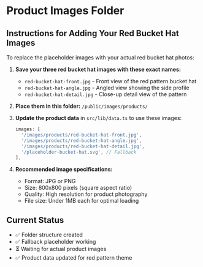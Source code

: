 # Product Images Folder

## Instructions for Adding Your Red Bucket Hat Images

To replace the placeholder images with your actual red bucket hat photos:

1. **Save your three red bucket hat images with these exact names:**
   - `red-bucket-hat-front.jpg` - Front view of the red pattern bucket hat
   - `red-bucket-hat-angle.jpg` - Angled view showing the side profile
   - `red-bucket-hat-detail.jpg` - Close-up detail view of the pattern

2. **Place them in this folder:** 
   `/public/images/products/`

3. **Update the product data** in `src/lib/data.ts` to use these images:
   ```javascript
   images: [
     '/images/products/red-bucket-hat-front.jpg',
     '/images/products/red-bucket-hat-angle.jpg', 
     '/images/products/red-bucket-hat-detail.jpg',
     '/placeholder-bucket-hat.svg', // Fallback
   ],
   ```

4. **Recommended image specifications:**
   - Format: JPG or PNG
   - Size: 800x800 pixels (square aspect ratio)
   - Quality: High resolution for product photography
   - File size: Under 1MB each for optimal loading

## Current Status
- ✅ Folder structure created
- ✅ Fallback placeholder working
- ⏳ Waiting for actual product images
- ✅ Product data updated for red pattern theme